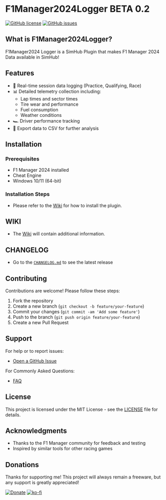 # F1Manager2024Logger BETA 0.2

[![GitHub license](https://img.shields.io/github/license/Asviix/F1Manager2024Logger)](https://github.com/Asviix/F1Manager2024Logger/blob/main/LICENSE)
[![GitHub issues](https://img.shields.io/github/issues/Asviix/F1Manager2024Logger)](https://github.com/Asviix/F1Manager2024Logger/issues)

## What is F1Manager2024Logger?

F1Manager2024 Logger is a SimHub Plugin that makes F1 Manager 2024 Data available in SimHub!

## Features

- 🚦 Real-time session data logging (Practice, Qualifying, Race)
- 📊 Detailed telemetry collection including:
  - Lap times and sector times
  - Tire wear and performance
  - Fuel consumption
  - Weather conditions
- 🏎️ Driver performance tracking
- 💾 Export data to CSV for further analysis

## Installation

### Prerequisites
- F1 Manager 2024 installed
- Cheat Engine
- Windows 10/11 (64-bit)

### Installation Steps
- Please refer to the [Wiki](https://github.com/Asviix/F1Manager2024Logger/wiki/Installation) for how to install the plugin.

## WIKI

- The [Wiki](https://github.com/Asviix/F1Manager2024Logger/wiki) will contain additional information.

## CHANGELOG

- Go to the [`CHANGELOG.md`](https://github.com/Asviix/F1Manager2024Logger/blob/main/CHANGELOG.md) to see the latest release

## Contributing

Contributions are welcome! Please follow these steps:
1. Fork the repository
2. Create a new branch (`git checkout -b feature/your-feature`)
3. Commit your changes (`git commit -am 'Add some feature'`)
4. Push to the branch (`git push origin feature/your-feature`)
5. Create a new Pull Request

## Support

For help or to report issues:
- [Open a GitHub Issue](https://github.com/Asviix/F1Manager2024Logger/issues)

For Commonly Asked Questions:
- [FAQ](https://github.com/Asviix/F1Manager2024Logger/wiki/FAQ)

## License

This project is licensed under the MIT License - see the [LICENSE](LICENSE) file for details.

## Acknowledgments

- Thanks to the F1 Manager community for feedback and testing
- Inspired by similar tools for other racing games

## Donations

Thanks for supporting me! This project will always remain a freeware, but any support is greatly appreciated!

[![Donate](https://img.shields.io/badge/Donate-Revolut-2563EB?logo=revolut)](https://revolut.me/thomasdefrance)
[![ko-fi](https://ko-fi.com/img/githubbutton_sm.svg)](https://ko-fi.com/R5R81D6L3G)
